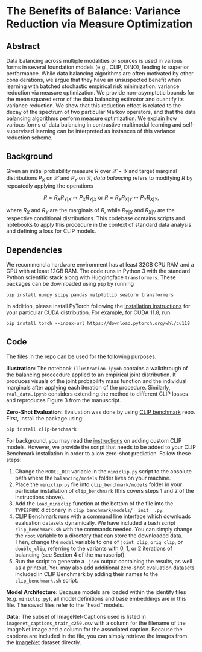 # The Benefits of Balance: Variance Reduction via Measure Optimization

## Abstract

Data balancing across multiple modalities or sources is used in various forms in several foundation models (e.g., CLIP, DINO), leading to superior performance. While data balancing algorithms are often motivated by other considerations, we argue that they have an unsuspected benefit when learning with batched stochastic empirical risk minimization: variance reduction via measure optimization. We provide non-asymptotic bounds for the mean squared error of the data balancing estimator and quantify its variance reduction. We show that this reduction effect is related to the decay of the spectrum of two particular Markov operators, and that the data balancing algorithms perform measure optimization. We explain how various forms of data balancing in contrastive multimodal learning and self-supervised learning can be interpreted as instances of this variance reduction scheme.

## Background

Given an initial probability measure $R$ over $\mathcal{X} \times \mathcal{Y}$ and target marginal distributions $P_X$ on $\mathcal{X}$ and $P_Y$ on $\mathcal{Y}$, *data balancing* refers to modifying $R$ by repeatedly applying the operations

$$
    R = R_X R_{Y|X} \mapsto P_X R_{Y|X} \text{ or } R = R_Y R_{X|Y} \mapsto P_Y R_{X|Y},
$$

where $R_X$ and $R_Y$ are the marginals of $R$, while $R_{Y|X}$ and $R_{X|Y}$ are the respective conditional distributions. This codebase contains scripts and notebooks to apply this procedure in the context of standard data analysis and defining a loss for CLIP models.

## Dependencies

We recommend a hardware environment has at least 32GB CPU RAM and a GPU with at least 12GB RAM. The code runs in Python 3 with the standard Python scientific stack along with Huggingface `transformers`. These packages can be downloaded using `pip` by running
```
pip install numpy scipy pandas matplotlib seaborn transformers
```
In addition, please install PyTorch following the [installation instructions](https://pytorch.org/get-started/locally/) for your particular CUDA distribution. For example, for CUDA 11.8, run:
```
pip install torch --index-url https://download.pytorch.org/whl/cu118
```

## Code

The files in the repo can be used for the following purposes.

**Illustration:** The notebook `illustration.ipynb` contains a walkthrough of the balancing procecdure applied to an empirical joint distribution. It produces visuals of the joint probability mass function and the individual marginals after applying each iteration of the procedure. Similarly, `real_data.ipynb` considers extending the method to different CLIP losses and reproduces Figure 3 from the manuscript.

**Zero-Shot Evaluation:** Evaluation was done by using [CLIP benchmark](https://github.com/LAION-AI/CLIP_benchmark) repo. First, install the package using:
```
pip install clip-benchmark
```
For background, you may read the [instructions](https://github.com/LAION-AI/CLIP_benchmark?tab=readme-ov-file#how-to-add-other-clip-models) on adding custom CLIP models. However, we provide the script that needs to be added to your CLIP Benchmark installation in order to allow zero-shot prediction. Follow these steps:
1. Change the `MODEL_DIR` variable in the `miniclip.py` script to the absolute path where the `balancing/models` folder lives on your machine.
2. Place the `miniclip.py` file into `clip_benchmark/models` folder in your particular installation of `clip_benchmark` (this covers steps 1 and 2 of the instructions above).
3. Add the `load_miniclip` function at the bottom of the file into the `TYPE2FUNC` dictionary in `clip_benchmark/models/__init__.py`. 
4. CLIP Benchmark runs with a command line interface which downloads evaluation datasets dynamically. We have included a bash script `clip_benchmark.sh` with the commands needed. You can simply change the `root` variable to a directory that can store the downloaded data. Then, change the `model` variable to one of `joint_clip`, `orig_clip`, or `double_clip`, referring to the variants with 0, 1, or 2 iterations of balancing (see Section 4 of the manuscript).
5. Run the script to generate a `.json` output containing the results, as well as a printout. You may also add additional zero-shot evaluation datasets included in CLIP Benchmark by adding their names to the `clip_benchmark.sh` script.

**Model Architecture:** Because models are loaded within the identify files (e.g. `miniclip.py`), all model definitions and base embeddings are in this file. The saved files refer to the "head" models. 

**Data:** The subset of ImageNet-Captions used is listed in `imagenet_captions_train_c250.csv` with a column for the filename of the ImageNet image and a column for the associated caption. Because the captions are included in the file, you can simply retrieve the images from the [ImageNet](https://www.image-net.org/download.php) dataset directly.